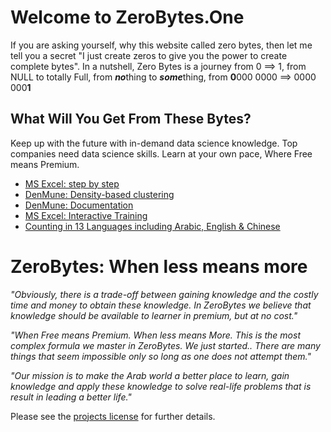 # Welcome to ZeroBytes.One

If you are asking yourself, why this website called zero bytes, then let me tell you a secret "I just create zeros to give you the power to create complete bytes". In a nutshell, Zero Bytes is a journey from 0 ==> 1, from NULL to totally Full, from ***no***thing to ***some***thing, from **0**000 0000  ==>  0000 000**1** 

## What Will You Get From These Bytes?

Keep up with the future with in-demand data science knowledge. Top companies need data science skills. Learn at your own pace, Where Free means Premium.

- [MS Excel: step by step](https://excel.zerobytes.one)
- [DenMune: Density-based clustering](https://github.com/egy1st/denmune-clustering-algorithm)
- [DenMune: Documentation](https://docs.zerobytes.one)
- [MS Excel: Interactive Training](https://quiz.zerobytes.one/)
- [Counting in 13 Languages including Arabic, English & Chinese](https://api.zerobytes.one/number2words/v1/?number=12345.73)


# ZeroBytes: When less means more

*"Obviously, there is a trade-off between gaining knowledge and the costly time and money to obtain these knowledge. In ZeroBytes we believe that knowledge should be available to learner in premium, but at no cost."*

*"When Free means Premium. When less means More. This is the most complex formula we master in ZeroBytes. We just started.. There are many things that seem impossible only so long as one does not attempt them."*

*"Our mission is to make the Arab world a better place to learn, gain knowledge and apply these knowledge to solve real-life problems that is result in leading a better life."*




Please see the [projects license](license.md) for further details.



